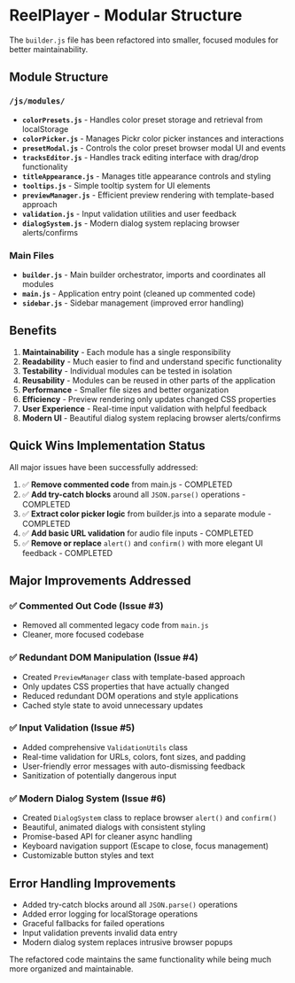 # ReelPlayer - Modular Structure

The `builder.js` file has been refactored into smaller, focused modules for better maintainability.

## Module Structure

### `/js/modules/`

- **`colorPresets.js`** - Handles color preset storage and retrieval from localStorage
- **`colorPicker.js`** - Manages Pickr color picker instances and interactions
- **`presetModal.js`** - Controls the color preset browser modal UI and events
- **`tracksEditor.js`** - Handles track editing interface with drag/drop functionality
- **`titleAppearance.js`** - Manages title appearance controls and styling
- **`tooltips.js`** - Simple tooltip system for UI elements
- **`previewManager.js`** - Efficient preview rendering with template-based approach
- **`validation.js`** - Input validation utilities and user feedback
- **`dialogSystem.js`** - Modern dialog system replacing browser alerts/confirms

### Main Files

- **`builder.js`** - Main builder orchestrator, imports and coordinates all modules
- **`main.js`** - Application entry point (cleaned up commented code)
- **`sidebar.js`** - Sidebar management (improved error handling)

## Benefits

1. **Maintainability** - Each module has a single responsibility
2. **Readability** - Much easier to find and understand specific functionality
3. **Testability** - Individual modules can be tested in isolation
4. **Reusability** - Modules can be reused in other parts of the application
5. **Performance** - Smaller file sizes and better organization
6. **Efficiency** - Preview rendering only updates changed CSS properties
7. **User Experience** - Real-time input validation with helpful feedback
8. **Modern UI** - Beautiful dialog system replacing browser alerts/confirms

## Quick Wins Implementation Status

All major issues have been successfully addressed:

1. ✅ **Remove commented code** from main.js - COMPLETED
2. ✅ **Add try-catch blocks** around all `JSON.parse()` operations - COMPLETED
3. ✅ **Extract color picker logic** from builder.js into a separate module - COMPLETED
4. ✅ **Add basic URL validation** for audio file inputs - COMPLETED
5. ✅ **Remove or replace** `alert()` and `confirm()` with more elegant UI feedback - COMPLETED

## Major Improvements Addressed

### ✅ Commented Out Code (Issue #3)
- Removed all commented legacy code from `main.js`
- Cleaner, more focused codebase

### ✅ Redundant DOM Manipulation (Issue #4)
- Created `PreviewManager` class with template-based approach
- Only updates CSS properties that have actually changed
- Reduced redundant DOM operations and style applications
- Cached style state to avoid unnecessary updates

### ✅ Input Validation (Issue #5)
- Added comprehensive `ValidationUtils` class
- Real-time validation for URLs, colors, font sizes, and padding
- User-friendly error messages with auto-dismissing feedback
- Sanitization of potentially dangerous input

### ✅ Modern Dialog System (Issue #6)
- Created `DialogSystem` class to replace browser `alert()` and `confirm()`
- Beautiful, animated dialogs with consistent styling
- Promise-based API for cleaner async handling
- Keyboard navigation support (Escape to close, focus management)
- Customizable button styles and text

## Error Handling Improvements

- Added try-catch blocks around all `JSON.parse()` operations
- Added error logging for localStorage operations
- Graceful fallbacks for failed operations
- Input validation prevents invalid data entry
- Modern dialog system replaces intrusive browser popups

The refactored code maintains the same functionality while being much more organized and maintainable.
